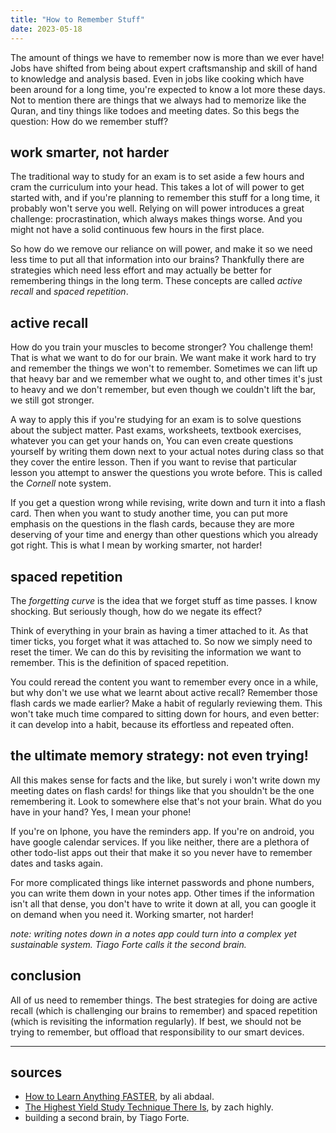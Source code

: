 ```yaml
---
title: "How to Remember Stuff"
date: 2023-05-18
---
```


The amount of things we have to remember now is more than we ever have! Jobs have shifted from being about expert craftsmanship and skill of hand to knowledge and analysis based. Even in jobs like cooking which have been around for a long time, you're expected to know a lot more these days. Not to mention there are things that we always had to memorize like the Quran, and tiny things like todoes and meeting dates. So this begs the question: How do we remember stuff?

## work smarter, not harder
The traditional way to study for an exam is to set aside a few hours and cram the curriculum into your head. This takes a lot of will power to get started with, and if you're planning to remember this stuff for a long time, it probably won't serve you well. Relying on will power introduces a great challenge: procrastination, which always makes things worse. And you might not have a solid continuous few hours in the first place.

So how do we remove our reliance on will power, and make it so we need less time to put all that information into our brains? Thankfully there are strategies which need less effort and may actually be better for remembering things in the long term. These concepts are called *active recall* and *spaced repetition*.

## active recall
How do you train your muscles to become stronger? You challenge them! That is what we want to do for our brain. We want make it work hard to try and remember the things we won't to remember. Sometimes we can lift up that heavy bar and we remember what we ought to, and other times it's just to heavy and we don't remember, but even though we couldn't lift the bar, we still got stronger.

A way to apply this if you're studying for an exam is to solve questions about the subject matter. Past exams, worksheets, textbook exercises, whatever you can get your hands on, You can even create questions yourself by writing them down next to your actual notes during class so that they cover the entire lesson. Then if you want to revise that particular lesson you attempt to answer the questions you wrote before. This is called the *Cornell* note system.

If you get a question wrong while revising, write down and turn it into a flash card. Then when you want to study another time, you can put more emphasis on the questions in the flash cards, because they are more deserving of your time and energy than other questions which you already got right. This is what I mean by working smarter, not harder!

## spaced repetition
The *forgetting curve* is the idea that we forget stuff as time passes. I know shocking. But seriously though, how do we negate its effect? 

Think of everything in your brain as having a timer attached to it. As that timer ticks, you forget what it was attached to. So now we simply need to reset the timer. We can do this by revisiting the information we want to remember. This is the definition of spaced repetition. 

You could  reread the content you want to remember every once in a while, but why don't we use what we learnt about active recall? Remember those flash cards we made earlier? Make a habit of regularly reviewing them. This won't take much time compared to sitting down for hours, and even better: it can develop into a habit, because its effortless and repeated often. 

## the ultimate memory strategy: not even trying!
All this makes sense for facts and the like, but surely i won't write down my meeting dates on flash cards! for things like that you shouldn't be the one remembering it. Look to somewhere else that's not your brain. What do you have in your hand? Yes, I mean your phone! 

If you're on Iphone, you have the reminders app. If you're on android, you have google calendar services. If you like neither, there are a plethora of other todo-list apps out their that make it so you never have to remember dates and tasks again.

For more complicated things like internet passwords and phone numbers, you can write them down in your notes app. Other times if the information isn't all that dense, you don't have to write it down at all, you can google it on demand when you need it. Working smarter, not harder!

*note: writing notes down in a notes app could turn into a complex yet sustainable system. Tiago Forte calls it the second brain.*

## conclusion
All of us need to remember things. The best strategies for doing are active recall (which is challenging our brains to remember) and spaced repetition (which is revisiting the information regularly). If best, we should not be trying to remember, but offload that responsibility to our smart devices.

---

## sources

- [How to Learn Anything FASTER](https://youtu.be/unityETmypk), by ali abdaal.
- [The Highest Yield Study Technique There Is](https://www.youtube.com/watch?utm_source=pocket_mylist&v=qCREIUN9HMg&feature=youtu.be), by zach highly.
- building a second brain, by Tiago Forte.

